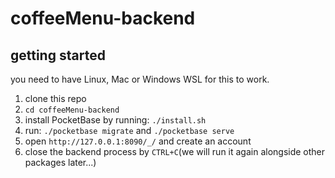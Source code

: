 # coffeeMenu-backend

## getting started

you need to have Linux, Mac or Windows WSL for this to work.

1) clone this repo
2) `cd coffeeMenu-backend`
3) install PocketBase by running: `./install.sh`
4) run: `./pocketbase migrate` and `./pocketbase serve`
5) open `http://127.0.0.1:8090/_/` and create an account
6) close the backend process by `CTRL+C`(we will run it again alongside other packages later...)
